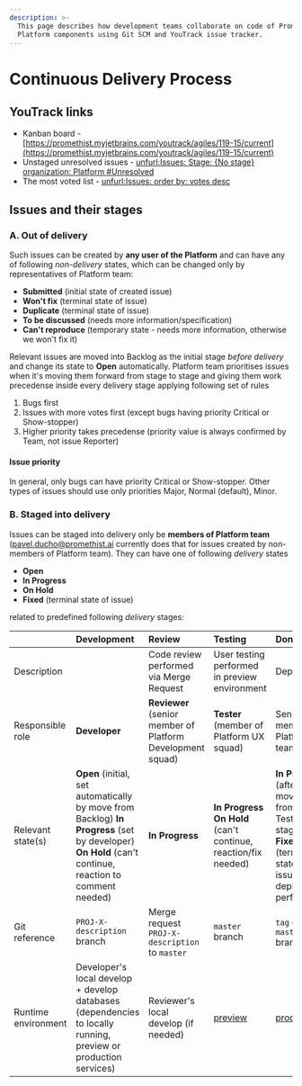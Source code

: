 ```yaml
---
description: >-
  This page describes how development teams collaborate on code of Promethist
  Platform components using Git SCM and YouTrack issue tracker.
---
```


# Continuous Delivery Process

## YouTrack links

* Kanban board - [https://promethist.myjetbrains.com/youtrack/agiles/119-15/current](https://promethist.myjetbrains.com/youtrack/agiles/119-15/current)
* Unstaged unresolved issues - [unfurl:Issues: Stage: {No stage} organization: Platform \#Unresolved](https://promethist.myjetbrains.com/youtrack/issues?q=Stage%3A%20%7BNo%20stage%7D%20organization%3A%20Platform%20%23Unresolved)
* The most voted list - [unfurl:Issues: order by: votes desc ](https://promethist.myjetbrains.com/youtrack/issues?q=order%20by%3A%20votes%20desc%20)

## Issues and their stages

### A. Out of delivery

Such issues can be created by **any user of the Platform** and can have any of following _non-delivery_ states, which can be changed only by representatives of Platform team:

* **Submitted** \(initial state of created issue\)
* **Won't fix** \(terminal state of issue\)
* **Duplicate** \(terminal state of issue\)
* **To be discussed** \(needs more information/specification\)
* **Can't reproduce** \(temporary state - needs more information, otherwise we won't fix it\)

Relevant issues are moved into Backlog as the initial stage _before delivery_ and change its state to **Open** automatically. Platform team prioritises issues when it's moving them forward from stage to stage and giving them work precedense inside every delivery stage applying following set of rules

1. Bugs first
2. Issues with more votes first \(except bugs having priority Critical or Show-stopper\)
3. Higher priority takes precedense \(priority value is always confirmed by Team, not issue Reporter\)

#### Issue priority

In general, only bugs can have priority Critical or Show-stopper. Other types of issues should use only priorities Major, Normal \(default\), Minor.

### B.  Staged into delivery

Issues can be staged into delivery only be **members of Platform team** \(pavel.ducho@promethist.ai currently does that for issues created by non-members of Platform team\). They can have one of following _delivery_ states

* **Open**
* **In Progress**
* **On Hold**
* **Fixed** \(terminal state of issue\)

related to predefined following _delivery_ stages:

|  | Development | Review | Testing | Done |
| :--- | :--- | :--- | :--- | :--- |
| Description |  | Code review performed via Merge Request | User testing performed in preview environment | Deployment |
| Responsible role | **Developer** | **Reviewer** \(senior member of Platform Development squad\) | **Tester** \(member of Platform UX squad\) | Senior member of Platform team |
| Relevant state\(s\) | **Open** \(initial, set automatically by move from Backlog\) **In Progress** \(set by developer\) **On Hold** \(can't continue, reaction to comment needed\) | **In Progress** | **In Progress** **On Hold** \(can't continue, reaction/fix needed\) | **In Progress** \(after moving from Testing stage\) **Fixed** \(terminal state of issue, after deployment performed\) |
| Git reference | `PROJ-X-description` branch | Merge request `PROJ-X-description` to `master` | `master` branch | `tag` on `master` branch |
| Runtime environment | Developer's local develop + develop databases \(dependencies to locally running, preview or production services\) | Reviewer's local develop \(if needed\) | [preview](https://app.preview.flowstorm.ai) | [production](https://app.flowstorm.ai) |

